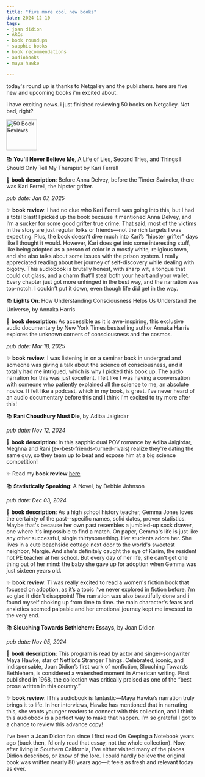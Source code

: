```yaml
---
title: "five more cool new books"
date: 2024-12-10
tags: 
- joan didion
- ARCs
- book roundups
- sapphic books
- book recommendations
- audiobooks
- maya hawke

---
```


today's round up is thanks to Netgalley and the publishers. here are five new and upcoming books i'm excited about. 

i have exciting news. i just finished reviewing 50 books on Netgalley. Not bad, right?

<img src="https://www.netgalley.com/badge/66ef757027c2f998857ae5e73313e1e8e64983aa" width="80" height="80" alt="50 Book Reviews" title="50 Book Reviews"/>




📚 **You'll Never Believe Me**, A Life of Lies, Second Tries, and Things I Should Only Tell My Therapist by Kari Ferrell

📰 **book description**: Before Anna Delvey, before the Tinder Swindler, there was Kari Ferrell, the hipster grifter.

*pub date: Jan 07, 2025*

✨  **book review**: I had no clue who Kari Ferrell was going into this, but I had a total blast! I picked up the book because it mentioned Anna Delvey, and I’m a sucker for some good grifter true crime. That said, most of the victims in the story are just regular folks or friends—not the rich targets I was expecting. Plus, the book doesn’t dive much into Kari’s “hipster grifter” days like I thought it would.
However, Kari does get into some interesting stuff, like being adopted as a person of color in a mostly white, religious town, and she also talks about some issues with the prison system. I really appreciated reading about her journey of self-discovery while dealing with bigotry.
This audiobook is brutally honest, with sharp wit, a tongue that could cut glass, and a charm that’ll steal both your heart and your wallet. Every chapter just got more unhinged in the best way, and the narration was top-notch. I couldn’t put it down, even though life did get in the way.



📚 **Lights On**: How Understanding Consciousness Helps Us Understand the Universe, by Annaka Harris


📰 **book description**: As accessible as it is awe-inspiring, this exclusive audio documentary by New York Times bestselling author Annaka Harris explores the unknown corners of consciousness and the cosmos.


*pub date: Mar 18, 2025*

✨ **book review**: I was listening in on a seminar back in undergrad and someone was giving a talk about the science of consciousness, and it totally had me intrigued, which is why I picked this book up. The audio narration for this was just excellent. I felt like I was having a conversation with someone who patiently explained all the science to me, an absolute novice. It felt like a podcast, which in my book, is great. I've never heard of an audio documentary before this and I think I'm excited to try more after this!


📚 **Rani Choudhury Must Die**, by Adiba Jaigirdar

*pub date: Nov 12, 2024*

📰 **book description**: In this sapphic dual POV romance by Adiba Jaigirdar, Meghna and Rani (ex-best-friends-turned-rivals) realize they're dating the same guy, so they team up to beat and expose him at a big science competition!


✨  Read my **book review** [here](https://bookishmusings.netlify.app/reviews/2024/ranichaudhary/)

📚 **Statistically Speaking**: A Novel, by Debbie Johnson

*pub date: Dec 03, 2024*

📰 **book description**: As a high school history teacher, Gemma Jones loves the certainty of the past--specific names, solid dates, proven statistics. Maybe that's because her own past resembles a jumbled-up sock drawer, one where it's impossible to find a match. On paper, Gemma's life is just like any other successful, single thirtysomething. Her students adore her. She lives in a cute beachside cottage next door to the world's sweetest neighbor, Margie. And she's definitely caught the eye of Karim, the resident hot PE teacher at her school. But every day of her life, she can't get one thing out of her mind: the baby she gave up for adoption when Gemma was just sixteen years old. 


✨ **book review**:  Ti was really excited to read a women's fiction book that focused on adoption, as it’s a topic i’ve never explored in fiction before. i’m so glad it didn’t disappoint! The narration was also beautifully done and i found myself choking up from time to time. the main character's fears and anxieties seemed palpable and her emotional journey kept me invested to the very end.

📚 **Slouching Towards Bethlehem: Essays**, by Joan Didion

*pub date: Nov 05, 2024*

📰 **book description**: This program is read by actor and singer-songwriter Maya Hawke, star of Netflix's Stranger Things. Celebrated, iconic, and indispensable, Joan Didion’s first work of nonfiction, Slouching Towards Bethlehem, is considered a watershed moment in American writing. First published in 1968, the collection was critically praised as one of the “best prose written in this country.”


✨ **book review**: IThis audiobook is fantastic—Maya Hawke’s narration truly brings it to life. In her interviews, Hawke has mentioned that in narrating this, she wants younger readers to connect with this collection, and I think this audiobook is a perfect way to make that happen. I’m so grateful I got to a chance to review this advance copy!

I’ve been a Joan Didion fan since I first read On Keeping a Notebook years ago (back then, I’d only read that essay, not the whole collection). Now, after living in Southern California, I’ve either visited many of the places Didion describes, or know of the lore. I could hardly believe the original book was written nearly 80 years ago—it feels as fresh and relevant today as ever.